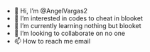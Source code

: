 - 👋 Hi, I’m @AngelVargas2
- 👀 I’m interested in codes to cheat in blooket
- 🌱 I’m currently learning nothing but blooket
- 💞️ I’m looking to collaborate on no one
- 📫 How to reach me email

<!---
AngelVargas2/AngelVargas2 is a ✨ special ✨ repository because its `README.md` (this file) appears on your GitHub profile.
You can click the Preview link to take a look at your changes.
--->
